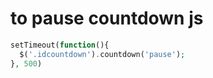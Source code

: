 # to pause countdown js 
~~~php
setTimeout(function(){
  $('.idcountdown').countdown('pause');
}, 500)
~~~
